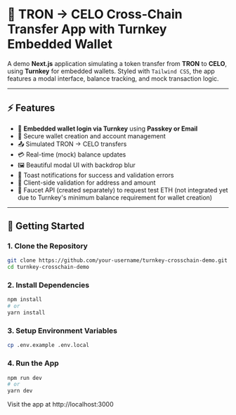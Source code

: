 # 🔐 TRON → CELO Cross-Chain Transfer App with Turnkey Embedded Wallet

A demo **Next.js** application simulating a token transfer from **TRON** to **CELO**, using **Turnkey** for embedded wallets. Styled with `Tailwind CSS`, the app features a modal interface, balance tracking, and mock transaction logic.

---

## ⚡️ Features

- 🛂 **Embedded wallet login via Turnkey** using **Passkey or Email**
- 🔐 Secure wallet creation and account management
- 📤 Simulated TRON → CELO transfers  
- 💳 Real-time (mock) balance updates  
- 🖼️ Beautiful modal UI with backdrop blur  
- 📢 Toast notifications for success and validation errors  
- 🧠 Client-side validation for address and amount  
- 🚰 Faucet API (created separately) to request test ETH (not integrated yet due to Turnkey's minimum balance requirement for wallet creation)

---

## 🚀 Getting Started

### 1. Clone the Repository

```bash
git clone https://github.com/your-username/turnkey-crosschain-demo.git
cd turnkey-crosschain-demo

```


### 2. Install Dependencies

```bash
npm install
# or
yarn install

```

### 3. Setup Environment Variables

```bash
cp .env.example .env.local

```

### 4. Run the App

```bash
npm run dev
# or
yarn dev

```

Visit the app at http://localhost:3000

